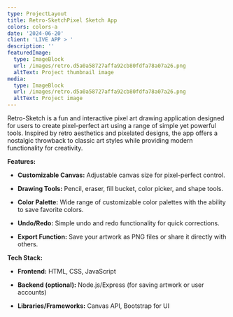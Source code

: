 ```yaml
---
type: ProjectLayout
title: Retro-SketchPixel Sketch App
colors: colors-a
date: '2024-06-20'
client: 'LIVE APP > '
description: ''
featuredImage:
  type: ImageBlock
  url: /images/retro.d5a0a58727affa92cb80fdfa78a07a26.png
  altText: Project thumbnail image
media:
  type: ImageBlock
  url: /images/retro.d5a0a58727affa92cb80fdfa78a07a26.png
  altText: Project image
---
```

Retro-Sketch is a fun and interactive pixel art drawing application designed for users to create pixel-perfect art using a range of simple yet powerful tools. Inspired by retro aesthetics and pixelated designs, the app offers a nostalgic throwback to classic art styles while providing modern functionality for creativity.

**Features:**

*   **Customizable Canvas:** Adjustable canvas size for pixel-perfect control.

*   **Drawing Tools:** Pencil, eraser, fill bucket, color picker, and shape tools.

*   **Color Palette:** Wide range of customizable color palettes with the ability to save favorite colors.

*   **Undo/Redo:** Simple undo and redo functionality for quick corrections.

*   **Export Function:** Save your artwork as PNG files or share it directly with others.

**Tech Stack:**

*   **Frontend:** HTML, CSS, JavaScript

*   **Backend (optional):** Node.js/Express (for saving artwork or user accounts)

*   **Libraries/Frameworks:** Canvas API, Bootstrap for UI



